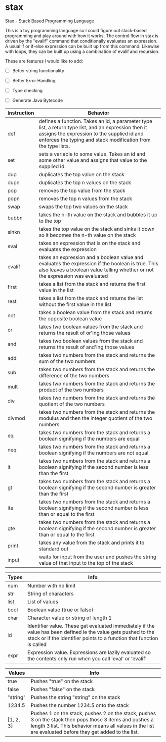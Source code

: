 # stax
Stax - Stack Based Programming Language

This is a toy programming language so I could figure out stack-based programming and play around with how it works. The control flow in stax is driven by the "evalif" command that conditionally evaluates an expression. A usual if or if-else expression can be built up from this command. Likewise with loops, they can be built up using a combination of evalif and recursion. 

These are features I would like to add:

- [ ] Better string functionality

- [ ] Better Error Handling

- [ ] Type checking

- [ ] Generate Java Bytecode 

Instruction | Behavior
------------|---------
def | defines a function. Takes an id, a parameter type list, a return type list, and an expression then it assigns the expression to the supplied id and enforces the typing and stack modification from the type lists. 
set | sets a variable to some value. Takes an id and some other value and assigns that value to the supplied id.
dup | duplicates the top value on the stack
dupn | duplicates the top n values on the stack
pop | removes the top value from the stack
popn | removes the top n values from the stack
swap | swaps the top two values on the stack
bubbn | takes the n-th value on the stack and bubbles it up to the top
sinkn | takes the top value on the stack and sinks it down so it becomes the n-th value on the stack
eval | takes an expression that is on the stack and evaluates the expression
evalif | takes an expression and a boolean value and evaluates the expression if the boolean is true. This also leaves a boolean value telling whether or not the expression was evaluated
first | takes a list from the stack and returns the first value in the list
rest | takes a list from the stack and returns the list without the first value in the list
not | takes a boolean value from the stack and returns the opposite boolean value
or | takes two boolean values from the stack and returns the result of or'ing those values
and | takes two boolean values from the stack and returns the result of and'ing those values
add | takes two numbers from the stack and returns the sum of the two numbers
sub | takes two numbers from the stack and returns the difference of the two numbers
mult | takes two numbers from the stack and returns the product of the two numbers
div | takes two numbers from the stack and returns the quotient of the two numbers
divmod | takes two numbers from the stack and returns the modulus and then the integer quotient of the two numbers
eq | takes two numbers from the stack and returns a boolean signifying if the numbers are equal
neq | takes two numbers from the stack and returns a boolean signifying if the numbers are not equal
lt | takes two numbers from the stack and returns a boolean signifying if the second number is less than the first
gt | takes two numbers from the stack and returns a boolean signifying if the second number is greater than the first
lte | takes two numbers from the stack and returns a boolean signifying if the second number is less than or equal to the first
gte | takes two numbers from the stack and returns a boolean signifying if the second number is greater than or equal to the first
print | takes any value from the stack and prints it to standard out
input | waits for input from the user and pushes the string value of that input to the top of the stack

Types | Info
------|----
num | Number with no limit
str | String of characters
list | List of values
bool | Boolean value (true or false)
char | Character value or string of length 1
id | Identifier value. These get evaluated immediately if the value has been defined ie the value gets pushed to the stack or if the identifier points to a function that function is called
expr | Expression value. Expressions are lazily evaluated so the contents only run when you call 'eval' or 'evalif'

Values | Info
---------------|----
true | Pushes "true" on the stack
false | Pushes "false" on the stack
"string" | Pushes the string "string" on the stack
1234.5 | Pushes the number 1234.5 onto the stack
[1, 2, 3] | Pushes 1 on the stack, pushes 2 on the stack, pushes 3 on the stack then pops those 3 items and pushes a length 3 list. This behavior means all values in the list are evaluated before they get added to the list.
